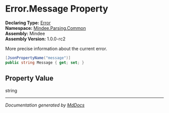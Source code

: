 ﻿<!--  
  <auto-generated>   
    The contents of this file were generated by a tool.  
    Changes to this file may be list if the file is regenerated  
  </auto-generated>   
-->

# Error.Message Property

**Declaring Type:** [Error](../index.md)  
**Namespace:** [Mindee.Parsing.Common](../../index.md)  
**Assembly:** Mindee  
**Assembly Version:** 1.0.0\-rc2

More precise information about the current error.

```csharp
[JsonPropertyName("message")]
public string Message { get; set; }
```

## Property Value

string

___

*Documentation generated by [MdDocs](https://github.com/ap0llo/mddocs)*

